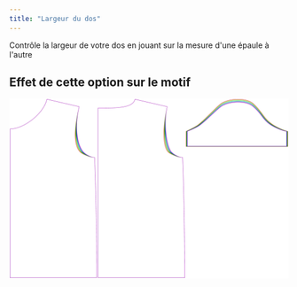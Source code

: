 ```yaml
---
title: "Largeur du dos"
---
```


Contrôle la largeur de votre dos en jouant sur la mesure d'une épaule à l'autre

## Effet de cette option sur le motif

![Cette image montre l'effet de cette option en superposant plusieurs variantes qui ont une valeur différente pour cette option](teagan_acrossbackfactor_sample.svg "Effet de cette option sur le motif")
